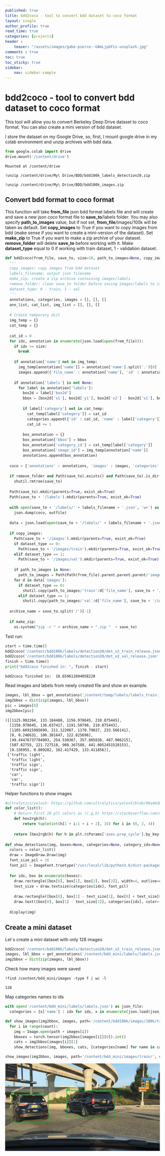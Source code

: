 ```yaml
---
published: true
title: bdd2coco - tool to convert bdd dataset to coco format
layout: single
author_profile: true
read_time: true
categories: [projects]
header :
    teaser: "/assets/images/gabe-pierce--UAmLjpbFis-unsplash.jpg"
comments : true
toc: true
toc_sticky: true
sidebar:
    nav: sidebar-sample
---
```


# bdd2coco - tool to convert bdd dataset to coco format

This tool will allow you to convert Berkeley Deep Drive dataset to coco format. You can also create a mini version of bdd dataset.

I store the dataset on my Google Drive, so, first, I mount google drive in my colab environment and unzip archives with bdd data.

```python
from google.colab import drive
drive.mount('/content/drive')
```

    Mounted at /content/drive


```
!unzip /content/drive/My\ Drive/BDD/bdd100k_labels_detection20.zip
```


```
!unzip /content/drive/My\ Drive/BDD/bdd100k_images.zip
```


## Convert bdd format to coco format
This function will take **from_file** json bdd format labels file and will create and save a new json coco format file to **save_to**/labels folder. You may also specify **path_to_images** value, but if not set, **from_file**/images/100k will be taken as default. Set **copy_images** to True if you want to copy images from bdd (make sense if you want to create a mini-version of the dataset). Set **make_zip** to True if you want to make a zip archive of your dataset. **remove_folder** will delete **save_to** before working with it. Make **dataset_type** equal to 0 if working with train dataset, 1 - validation dataset.


```python
def bdd2coco(from_file, save_to, size=10, path_to_images=None, copy_images=True, labels_filename="labels", make_zip=False, remove_folder=True, dataset_type=0):
  '''
  copy_images: copy images from bdd dataset
  labels_filename: output json filename
  make_zip: create a zip archive containing images/labels
  remove_folder: clean save_to folder before saving images/labels to it
  dataset_type: 0 - train, 1 - val
  '''
  annotations, categories, images = [], [], []
  ann_list, cat_list, img_list = [], [], []

  # Create temporary dict
  img_temp = {}
  cat_temp = {}

  cat_id = 0
  for idx, annotation in enumerate(json.load(open(from_file))):
    if idx >= size:
      break
    
    if annotation['name'] not in img_temp:
      img_temp[annotation['name']] = annotation['name'].split('.')[0]
      images.append({'file_name' : annotation['name'], 'id' : annotation['name'].split('.')[0]})
    
    if annotation['labels'] is not None:
      for label in annotation['labels']:
        box2d = label['box2d']
        bbox = [box2d['x1'], box2d['y1'], box2d['x2'] - box2d['x1'], box2d['y2'] - box2d['y1']]

        if label['category'] not in cat_temp:
          cat_temp[label['category']] = cat_id
          categories.append({'id' : cat_id, 'name' : label['category']})
          cat_id += 1
        
        box_annotation = {}
        box_annotation['bbox'] = bbox
        box_annotation['category_id'] = cat_temp[label['category']]
        box_annotation['image_id'] = img_temp[annotation['name']]
        annotations.append(box_annotation)

  coco = {'annotations' : annotations, 'images' : images, 'categories' : categories}

  if remove_folder and Path(save_to).exists() and Path(save_to).is_dir():
    shutil.rmtree(save_to)

  Path(save_to).mkdir(parents=True, exist_ok=True)
  Path(save_to + '/labels').mkdir(parents=True, exist_ok=True)

  with open(save_to + '/labels/' + labels_filename + '.json', 'w+') as outfile:
    json.dump(coco, outfile)

  data = json.load(open(save_to + '/labels/' + labels_filename + '.json'))

  if copy_images:
    Path(save_to + '/images').mkdir(parents=True, exist_ok=True)
    if dataset_type == 0:
      Path(save_to + '/images/train').mkdir(parents=True, exist_ok=True)
    elif dataset_type == 1:
      Path(save_to + '/images/val').mkdir(parents=True, exist_ok=True)

    if path_to_images is None:
      path_to_images = Path(Path(from_file).parent.parent.parent/'images/100k')
    for d in data['images']:
      if dataset_type == 0:
        shutil.copy(path_to_images/'train'/d['file_name'], save_to + '/images/train')
      elif dataset_type == 1:
        shutil.copy(path_to_images/'val'/d['file_name'], save_to + '/images/val')

  archive_name = save_to.split('/')[-1]
  
  if make_zip:
    os.system("zip -r " + archive_name + ".zip "  + save_to)
```

Test run:

```python
start = time.time()
bdd2coco('/content/bdd100k/labels/detection20/det_v2_train_release.json', '/content/temp', labels_filename="labels_train", dataset_type=0, remove_folder=True)
bdd2coco('/content/bdd100k/labels/detection20/det_v2_val_release.json', '/content/temp', labels_filename="labels_val", dataset_type=1, remove_folder=False)
finish = time.time()
print("bdd2coco finished in: ", finish - start)
```

    bdd2coco finished in:  18.659612894058228


Read images and labels from newly created file and show an example.

```python
images, lbl_bbox = get_annotations('/content/temp/labels/labels_train.json')
img2bbox = dict(zip(images, lbl_bbox))
pic = images[0]
img2bbox[pic]
```
    ([[1125.902264, 133.184488, 1156.978645, 210.875445],
      [1156.978645, 136.637417, 1191.50796, 210.875443],
      [1105.66915985699, 211.122087, 1170.79037, 233.566141],
      [0, 0.246631, 100.381647, 122.825696],
      [49.44476737704903, 254.530367, 357.805838, 487.906215],
      [507.82755, 221.727518, 908.367588, 441.0052451528153],
      [0.156955, 0.809282, 102.417429, 133.411856]],
     ['traffic light',
      'traffic light',
      'traffic sign',
      'traffic sign',
      'car',
      'car',
      'traffic sign'])


Helper functions to show images


```python
#ultralytics/yolov5: https://github.com/ultralytics/yolov5/blob/98a46d8e82969445cecfae2aa21929dbebd6a3de/utils/plots.py#L29
def color_list():
    # Return first 10 plt colors as (r,g,b) https://stackoverflow.com/questions/51350872/python-from-color-name-to-rgb
    def hex2rgb(h):
        return tuple(int(h[1 + i:1 + i + 2], 16) for i in (0, 2, 4))

    return [hex2rgb(h) for h in plt.rcParams['axes.prop_cycle'].by_key()['color']]

def show_detections(img, boxes=None, categories=None, category_ids=None):
  colors = color_list()
  draw = ImageDraw.Draw(img)
  font_size_pil = 16
  font_pil = ImageFont.truetype("/usr/local/lib/python3.6/dist-packages/matplotlib/mpl-data/fonts/ttf/DejaVuSans.ttf", size=font_size_pil)

  for idx, box in enumerate(boxes):
    draw.rectangle([box[0], box[1], box[2], box[3]], width=4, outline=colors[int(category_ids[idx]) % 10])  # box
    text_size = draw.textsize(categories[idx], font_pil)

    draw.rectangle([box[0], box[1] - text_size[1], box[0] + text_size[0], box[1]], fill=colors[int(category_ids[idx]) % 10])  # box for text
    draw.text([box[0], box[1] - text_size[1]], categories[idx], color=(255, 255, 255), font=font_pil) # text

  display(img)
```

## Create a mini dataset

Let`s create a mini dataset with only 128 images


```python
bdd2coco('/content/bdd100k/labels/detection20/det_v2_train_release.json', '/content/bdd_mini', labels_filename="labels", size=128)
images, lbl_bbox = get_annotations('/content/bdd_mini/labels/labels.json')
img2bbox = dict(zip(images, lbl_bbox))
```

Check how many images were saved

```
!find /content/bdd_mini/images -type f | wc -l
```

    128


Map categories names to ids 


```python
with open('/content/bdd_mini/labels/labels.json') as json_file:
  categories = {x['name'] : idx for idx, x in enumerate(json.load(json_file)['categories'])}
```


```python
def show_images(img2bbox, images, path='/content/bdd100k/images/100k/train/', count=1):
  for i in range(count):
    img = Image.open(path + images[i])
    bboxes = torch.tensor(img2bbox[images[i]][0]).int()
    cats = img2bbox[images[i]][1]
    show_detections(img, bboxes, cats, [categories[name] for name in cats])
```


```python
show_images(img2bbox, images, path='/content/bdd_mini/images/train/', count=1)
```


![png](/assets/images/BDDWorkWithData_1_24_0.png)

